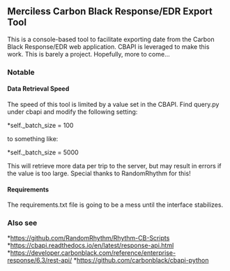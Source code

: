 ## Merciless Carbon Black Response/EDR Export Tool

This is a console-based tool to facilitate exporting date from the Carbon Black Response/EDR web application. CBAPI is leveraged to make this work. This is barely a project. Hopefully, more to come...

### Notable

#### Data Retrieval Speed
The speed of this tool is limited by a value set in the CBAPI. Find query.py under cbapi and modify the following setting:

*self._batch_size = 100

to something like:

*self._batch_size = 5000

This will retrieve more data per trip to the server, but may result in errors if the value is too large. Special thanks to RandomRhythm for this!

#### Requirements

The requirements.txt file is going to be a mess until the interface stabilizes.

### Also see
*https://github.com/RandomRhythm/Rhythm-CB-Scripts
*https://cbapi.readthedocs.io/en/latest/response-api.html
*https://developer.carbonblack.com/reference/enterprise-response/6.3/rest-api/
*https://github.com/carbonblack/cbapi-python

